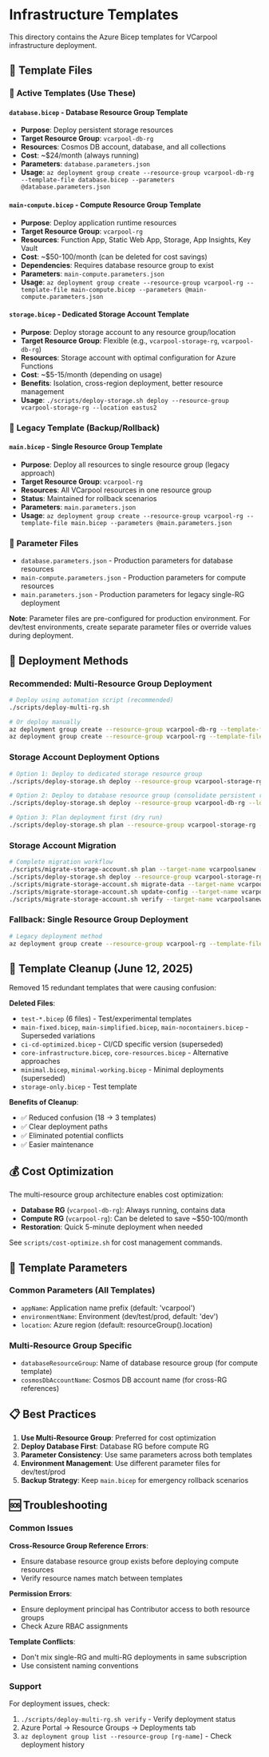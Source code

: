 # Infrastructure Templates

This directory contains the Azure Bicep templates for VCarpool infrastructure deployment.

## 📁 Template Files

### 🎯 **Active Templates (Use These)**

#### `database.bicep` - Database Resource Group Template

- **Purpose**: Deploy persistent storage resources
- **Target Resource Group**: `vcarpool-db-rg`
- **Resources**: Cosmos DB account, database, and all collections
- **Cost**: ~$24/month (always running)
- **Parameters**: `database.parameters.json`
- **Usage**: `az deployment group create --resource-group vcarpool-db-rg --template-file database.bicep --parameters @database.parameters.json`

#### `main-compute.bicep` - Compute Resource Group Template

- **Purpose**: Deploy application runtime resources
- **Target Resource Group**: `vcarpool-rg`
- **Resources**: Function App, Static Web App, Storage, App Insights, Key Vault
- **Cost**: ~$50-100/month (can be deleted for cost savings)
- **Dependencies**: Requires database resource group to exist
- **Parameters**: `main-compute.parameters.json`
- **Usage**: `az deployment group create --resource-group vcarpool-rg --template-file main-compute.bicep --parameters @main-compute.parameters.json`

#### `storage.bicep` - Dedicated Storage Account Template

- **Purpose**: Deploy storage account to any resource group/location
- **Target Resource Group**: Flexible (e.g., `vcarpool-storage-rg`, `vcarpool-db-rg`)
- **Resources**: Storage account with optimal configuration for Azure Functions
- **Cost**: ~$5-15/month (depending on usage)
- **Benefits**: Isolation, cross-region deployment, better resource management
- **Usage**: `./scripts/deploy-storage.sh deploy --resource-group vcarpool-storage-rg --location eastus2`

### 🔄 **Legacy Template (Backup/Rollback)**

#### `main.bicep` - Single Resource Group Template

- **Purpose**: Deploy all resources to single resource group (legacy approach)
- **Target Resource Group**: `vcarpool-rg`
- **Resources**: All VCarpool resources in one resource group
- **Status**: Maintained for rollback scenarios
- **Parameters**: `main.parameters.json`
- **Usage**: `az deployment group create --resource-group vcarpool-rg --template-file main.bicep --parameters @main.parameters.json`

### 📄 **Parameter Files**

- `database.parameters.json` - Production parameters for database resources
- `main-compute.parameters.json` - Production parameters for compute resources
- `main.parameters.json` - Production parameters for legacy single-RG deployment

**Note**: Parameter files are pre-configured for production environment. For dev/test environments, create separate parameter files or override values during deployment.

## 🚀 Deployment Methods

### **Recommended: Multi-Resource Group Deployment**

```bash
# Deploy using automation script (recommended)
./scripts/deploy-multi-rg.sh

# Or deploy manually
az deployment group create --resource-group vcarpool-db-rg --template-file infra/database.bicep --parameters appName=vcarpool environmentName=prod
az deployment group create --resource-group vcarpool-rg --template-file infra/main-compute.bicep --parameters appName=vcarpool environmentName=prod databaseResourceGroup=vcarpool-db-rg
```

### **Storage Account Deployment Options**

```bash
# Option 1: Deploy to dedicated storage resource group
./scripts/deploy-storage.sh deploy --resource-group vcarpool-storage-rg --location eastus2

# Option 2: Deploy to database resource group (consolidate persistent resources)
./scripts/deploy-storage.sh deploy --resource-group vcarpool-db-rg --location eastus2

# Option 3: Plan deployment first (dry run)
./scripts/deploy-storage.sh plan --resource-group vcarpool-storage-rg --location eastus2
```

### **Storage Account Migration**

```bash
# Complete migration workflow
./scripts/migrate-storage-account.sh plan --target-name vcarpoolsanew --target-rg vcarpool-storage-rg --target-location eastus2
./scripts/deploy-storage.sh deploy --resource-group vcarpool-storage-rg --location eastus2
./scripts/migrate-storage-account.sh migrate-data --target-name vcarpoolsanew --target-rg vcarpool-storage-rg
./scripts/migrate-storage-account.sh update-config --target-name vcarpoolsanew --target-rg vcarpool-storage-rg
./scripts/migrate-storage-account.sh verify --target-name vcarpoolsanew --target-rg vcarpool-storage-rg
```

### **Fallback: Single Resource Group Deployment**

```bash
# Legacy deployment method
az deployment group create --resource-group vcarpool-rg --template-file infra/main.bicep --parameters appName=vcarpool environmentName=prod
```

## 🧹 Template Cleanup (June 12, 2025)

Removed 15 redundant templates that were causing confusion:

**Deleted Files**:

- `test-*.bicep` (6 files) - Test/experimental templates
- `main-fixed.bicep`, `main-simplified.bicep`, `main-nocontainers.bicep` - Superseded variations
- `ci-cd-optimized.bicep` - CI/CD specific version (superseded)
- `core-infrastructure.bicep`, `core-resources.bicep` - Alternative approaches
- `minimal.bicep`, `minimal-working.bicep` - Minimal deployments (superseded)
- `storage-only.bicep` - Test template

**Benefits of Cleanup**:

- ✅ Reduced confusion (18 → 3 templates)
- ✅ Clear deployment paths
- ✅ Eliminated potential conflicts
- ✅ Easier maintenance

## 💰 Cost Optimization

The multi-resource group architecture enables cost optimization:

- **Database RG** (`vcarpool-db-rg`): Always running, contains data
- **Compute RG** (`vcarpool-rg`): Can be deleted to save ~$50-100/month
- **Restoration**: Quick 5-minute deployment when needed

See `scripts/cost-optimize.sh` for cost management commands.

## 🔧 Template Parameters

### Common Parameters (All Templates)

- `appName`: Application name prefix (default: 'vcarpool')
- `environmentName`: Environment (dev/test/prod, default: 'dev')
- `location`: Azure region (default: resourceGroup().location)

### Multi-Resource Group Specific

- `databaseResourceGroup`: Name of database resource group (for compute template)
- `cosmosDbAccountName`: Cosmos DB account name (for cross-RG references)

## 📋 Best Practices

1. **Use Multi-Resource Group**: Preferred for cost optimization
2. **Deploy Database First**: Database RG before compute RG
3. **Parameter Consistency**: Use same parameters across both templates
4. **Environment Management**: Use different parameter files for dev/test/prod
5. **Backup Strategy**: Keep `main.bicep` for emergency rollback scenarios

## 🆘 Troubleshooting

### Common Issues

**Cross-Resource Group Reference Errors**:

- Ensure database resource group exists before deploying compute resources
- Verify resource names match between templates

**Permission Errors**:

- Ensure deployment principal has Contributor access to both resource groups
- Check Azure RBAC assignments

**Template Conflicts**:

- Don't mix single-RG and multi-RG deployments in same subscription
- Use consistent naming conventions

### Support

For deployment issues, check:

1. `./scripts/deploy-multi-rg.sh verify` - Verify deployment status
2. Azure Portal → Resource Groups → Deployments tab
3. `az deployment group list --resource-group [rg-name]` - Check deployment history
